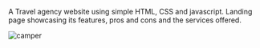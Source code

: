 A Travel agency website using simple HTML, CSS and javascript. Landing page showcasing its features, pros and cons and the services offered.

![camper](https://github.com/user-attachments/assets/33031b30-9376-4623-beaa-a2c05706264d)
